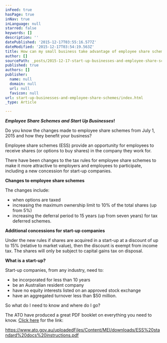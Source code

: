 ```yaml
---
inFeed: true
hasPage: true
inNav: true
inLanguage: null
starred: false
keywords: []
description: ''
datePublished: '2015-12-17T03:55:16.577Z'
dateModified: '2015-12-17T03:54:19.563Z'
title: How can my small business take advantage of employee share schemes?
author: []
sourcePath: _posts/2015-12-17-start-up-businesses-and-employee-share-schemes.md
published: true
authors: []
publisher:
  name: null
  domain: null
  url: null
  favicon: null
url: start-up-businesses-and-employee-share-schemes/index.html
_type: Article

---
```

**_Employee Share Schemes and Start Up Businesses_!**

Do you know the changes made to employee share schemes from July 1, 2015 and how they benefit your business?

Employee share schemes (ESS) provide an opportunity for employees to receive shares (or options to buy shares) in the company they work for.

There have been changes to the tax rules for employee share schemes to make it more attractive to employers and employees to participate, including a new concession for start-up companies.

**Changes to employee share schemes**

The changes include:

* when options are taxed
* increasing the maximum ownership limit to 10% of the total shares (up from 5%)
* increasing the deferral period to 15 years (up from seven years) for tax deferred schemes.

**Additional concessions for start-up companies**

Under the new rules if shares are acquired in a start-up at a discount of up to 15% (relative to market value), then the discount is exempt from income tax. The shares will only be subject to capital gains tax on disposal.

**What is a start-up?**

Start-up companies, from any industry, need to:

* be incorporated for less than 10 years
* be an Australian resident company
* have no equity interests listed on an approved stock exchange
* have an aggregated turnover less than $50 million.

So what do I need to know and where do I go?

The ATO have produced a great PDF booklet on everything you need to know. [Click here][0] for the link: 

https://www.ato.gov.au/uploadedFiles/Content/MEI/downloads/ESS%20standard%20docs%20instructions.pdf

[0]: https://www.ato.gov.au/uploadedFiles/Content/MEI/downloads/ESS%20standard%20docs%20instructions.pdf